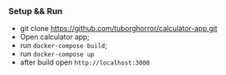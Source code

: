 ### Setup && Run
* git clone https://github.com/tuborghorror/calculator-app.git
* Open calculator app;
* run `docker-compose build`;
* run `docker-compose up`
* after build open `http://localhost:3000`
